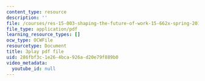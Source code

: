 ```yaml
---
content_type: resource
description: ''
file: /courses/res-15-003-shaping-the-future-of-work-15-662x-spring-2016/286fbf3c1e264bca926ad20e79f889b0_l-bSkqJ6ytE.pdf
file_type: application/pdf
learning_resource_types: []
ocw_type: OCWFile
resourcetype: Document
title: 3play pdf file
uid: 286fbf3c-1e26-4bca-926a-d20e79f889b0
video_metadata:
  youtube_id: null
---
```

